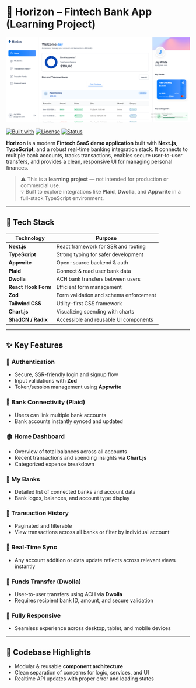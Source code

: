 # 💸 Horizon – Fintech Bank App (Learning Project)

![Horizon App](https://github.com/kritikakoirala/banking_app/blob/main/public/icons/app-image.png?raw=true)

[![Built with](https://img.shields.io/badge/Built%20with-Next.js%20%26%20TypeScript-black?style=flat-square&logo=next.js)](https://nextjs.org/)
[![License](https://img.shields.io/badge/license-MIT-green?style=flat-square)](LICENSE)
[![Status](https://img.shields.io/badge/status-Learning_Project-blue?style=flat-square)]()

**Horizon** is a modern **Fintech SaaS demo application** built with **Next.js**, **TypeScript**, and a robust real-time banking integration stack. It connects to multiple bank accounts, tracks transactions, enables secure user-to-user transfers, and provides a clean, responsive UI for managing personal finances.

> ⚠️ This is a **learning project** — not intended for production or commercial use.  
> 💡 Built to explore integrations like **Plaid**, **Dwolla**, and **Appwrite** in a full-stack TypeScript environment.

---

## 🧱 Tech Stack

| Technology       | Purpose                               |
|------------------|----------------------------------------|
| **Next.js**      | React framework for SSR and routing   |
| **TypeScript**   | Strong typing for safer development   |
| **Appwrite**     | Open-source backend & auth            |
| **Plaid**        | Connect & read user bank data         |
| **Dwolla**       | ACH bank transfers between users      |
| **React Hook Form** | Efficient form management         |
| **Zod**          | Form validation and schema enforcement|
| **Tailwind CSS** | Utility-first CSS framework           |
| **Chart.js**     | Visualizing spending with charts      |
| **ShadCN / Radix** | Accessible and reusable UI components|

---

## ✨ Key Features

### 🔐 Authentication
- Secure, SSR-friendly login and signup flow
- Input validations with **Zod**
- Token/session management using **Appwrite**

### 🏦 Bank Connectivity (Plaid)
- Users can link multiple bank accounts
- Bank accounts instantly synced and updated

### 🏠 Home Dashboard
- Overview of total balances across all accounts
- Recent transactions and spending insights via **Chart.js**
- Categorized expense breakdown

### 🧾 My Banks
- Detailed list of connected banks and account data
- Bank logos, balances, and account type display

### 📄 Transaction History
- Paginated and filterable
- View transactions across all banks or filter by individual account

### 🔄 Real-Time Sync
- Any account addition or data update reflects across relevant views instantly

### 💸 Funds Transfer (Dwolla)
- User-to-user transfers using ACH via **Dwolla**
- Requires recipient bank ID, amount, and secure validation

### 📱 Fully Responsive
- Seamless experience across desktop, tablet, and mobile devices

---

## 📁 Codebase Highlights

- Modular & reusable **component architecture**
- Clean separation of concerns for logic, services, and UI
- Realtime API updates with proper error and loading states
